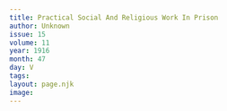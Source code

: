 ```yaml
---
title: Practical Social And Religious Work In Prison 
author: Unknown
issue: 15
volume: 11
year: 1916
month: 47
day: V
tags:
layout: page.njk
image:
---
```

